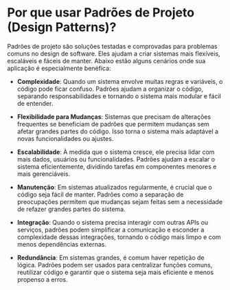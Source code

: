 # Por que usar Padrões de Projeto (Design Patterns)?

Padrões de projeto são soluções testadas e comprovadas para problemas comuns no design de software. Eles ajudam a criar sistemas mais flexíveis, escaláveis e fáceis de manter. Abaixo estão alguns cenários onde sua aplicação é especialmente benéfica:

*   **Complexidade**: Quando um sistema envolve muitas regras e variáveis, o código pode ficar confuso. Padrões ajudam a organizar o código, separando responsabilidades e tornando o sistema mais modular e fácil de entender.

*   **Flexibilidade para Mudanças**: Sistemas que precisam de alterações frequentes se beneficiam de padrões que permitem mudanças sem afetar grandes partes do código. Isso torna o sistema mais adaptável a novas funcionalidades ou ajustes.

*   **Escalabilidade**: À medida que o sistema cresce, ele precisa lidar com mais dados, usuários ou funcionalidades. Padrões ajudam a escalar o sistema eficientemente, dividindo tarefas em componentes menores e mais gerenciáveis.

*   **Manutenção**: Em sistemas atualizados regularmente, é crucial que o código seja fácil de manter. Padrões como a separação de preocupações permitem que mudanças sejam feitas sem a necessidade de refazer grandes partes do sistema.

*   **Integração**: Quando o sistema precisa interagir com outras APIs ou serviços, padrões podem simplificar a comunicação e esconder a complexidade dessas integrações, tornando o código mais limpo e com menos dependências externas.

*   **Redundância**: Em sistemas grandes, é comum haver repetição de lógica. Padrões podem ser usados para centralizar funções comuns, reutilizar código e garantir que o sistema seja mais eficiente e menos propenso a erros.